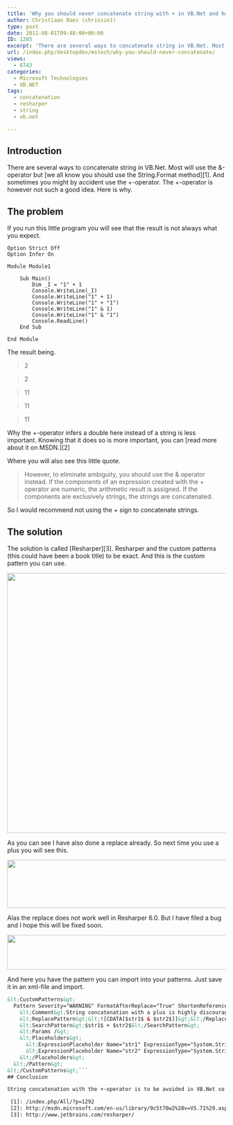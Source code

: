 ```yaml
---
title: 'Why you should never concatenate string with + in VB.Net and how  resharper can help.'
author: Christiaan Baes (chrissie1)
type: post
date: 2011-08-01T09:48:00+00:00
ID: 1285
excerpt: 'There are several ways to concatenate string in VB.Net. Most will use the &amp;-operator but we all know you should use the String.Format method. And sometimes you might by accident use the +-operator. The +-operator is however not such&hellip;'
url: /index.php/desktopdev/mstech/why-you-should-never-concatenate/
views:
  - 6743
categories:
  - Microsoft Technologies
  - VB.NET
tags:
  - concatenation
  - resharper
  - string
  - vb.net

---
```

## Introduction

There are several ways to concatenate string in VB.Net. Most will use the &-operator but [we all know you should use the String.Format method][1]. And sometimes you might by accident use the +-operator. The +-operator is however not such a good idea. Here is why.

## The problem

If you run this little program you will see that the result is not always what you expect.

```vbnet
Option Strict Off
Option Infer On

Module Module1

	Sub Main()
		Dim _I = "1" + 1
		Console.WriteLine(_I)
		Console.WriteLine("1" + 1)
		Console.WriteLine("1" + "1")
		Console.WriteLine("1" & 1)
		Console.WriteLine("1" & "1")
		Console.ReadLine()
	End Sub

End Module
```
The result being.

> 2
  
> 2
  
> 11
  
> 11
  
> 11 

Why the +-operator infers a double here instead of a string is less important. Knowing that it does so is more important, you can [read more about it on MSDN.][2]

Where you will also see this little quote.

> However, to eliminate ambiguity, you should use the & operator instead. If the components of an expression created with the + operator are numeric, the arithmetic result is assigned. If the components are exclusively strings, the strings are concatenated.

So I would recommend not using the + sign to concatenate strings.

## The solution

The solution is called [Resharper][3]. Resharper and the custom patterns (this could have been a book title) to be exact. And this is the custom pattern you can use.

<div class="image_block">
  <a href="/wp-content/uploads/users/chrissie1/resharper/image1.png?mtime=1312198816"><img alt="" src="/wp-content/uploads/users/chrissie1/resharper/image1.png?mtime=1312198816" width="800" height="600" /></a>
</div>

As you can see I have also done a replace already. So next time you use a plus you will see this.

<div class="image_block">
  <a href="/wp-content/uploads/users/chrissie1/resharper/image2.png?mtime=1312198826"><img alt="" src="/wp-content/uploads/users/chrissie1/resharper/image2.png?mtime=1312198826" width="960" height="111" /></a>
</div>

Alas the replace does not work well in Resharper 6.0. But I have filed a bug and I hope this will be fixed soon.

<div class="image_block">
  <a href="/wp-content/uploads/users/chrissie1/resharper/image3.png?mtime=1312198835"><img alt="" src="/wp-content/uploads/users/chrissie1/resharper/image3.png?mtime=1312198835" width="1494" height="80" /></a>
</div>

And here you have the pattern you can import into your patterns. Just save it in an xml-file and import.

```xml
&lt;CustomPatterns&gt;
  Pattern Severity="WARNING" FormatAfterReplace="True" ShortenReferences="True" Language="VBASIC"&gt;
    &lt;Comment&gt;String concatenation with a plus is highly discouraged try to use &.&lt;/Comment&gt;
    &lt;ReplacePattern&gt;&lt;![CDATA[$str1$ & $str2$]]&gt;&lt;/ReplacePattern&gt;
    &lt;SearchPattern&gt;$str1$ + $str2$&lt;/SearchPattern&gt;
    &lt;Params /&gt;
    &lt;Placeholders&gt;
      &lt;ExpressionPlaceholder Name="str1" ExpressionType="System.String" ExactType="False" /&gt;
      &lt;ExpressionPlaceholder Name="str2" ExpressionType="System.String" ExactType="False" /&gt;
    &lt;/Placeholders&gt;
  &lt;/Pattern&gt;
&lt;/CustomPatterns&gt;```
## Conclusion

String concatenation with the +-operator is to be avoided in VB.Net so use the &-operator instead. And you can use Resharper to avoid from making this mistake.

 [1]: /index.php/All/?p=1292
 [2]: http://msdn.microsoft.com/en-us/library/9c5t70w2%28v=VS.71%29.aspx
 [3]: http://www.jetbrains.com/resharper/